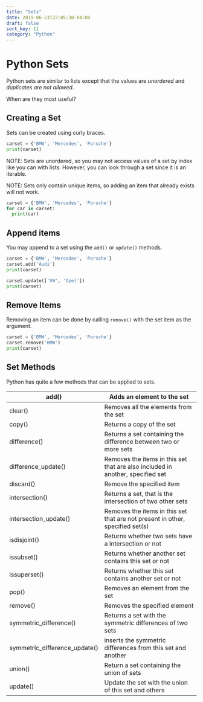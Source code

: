 ```yaml
---
title: "Sets"
date: 2019-06-23T22:05:30-04:00
draft: false
sort_key: 11
category: "Python"
---
```


# Python Sets

Python sets are similar to lists except that the values are *unordered* and
*duplicates are not allowed*.


When are they most useful?

## Creating a Set
Sets can be created using curly braces.

```python
carset = {'BMW', 'Mercedes', 'Porsche'}
print(carset)
```

NOTE: Sets are unordered, so you may not access values of a set by index like you can
with lists. However, you can look through a set since it is an iterable.

NOTE: Sets only contain unique items, so adding an item that already exists will
not work.

```python
carset = {'BMW', 'Mercedes', 'Porsche'}
for car in carset:
  print(car)
```

## Append items

You may append to a set using the `add()` or `update()` methods.

```python
carset = {'BMW', 'Mercedes', 'Porsche'}
carset.add('Audi')
print(carset)

carset.update(['VW', 'Opel'])
print(carset)
```

## Remove Items

Removing an item can be done by calling `remove()` with the set item as the argument.

```python
carset = {'BMW', 'Mercedes', 'Porsche'}
carset.remove('BMW')
print(carset)
```

## Set Methods

Python has quite a few methods that can be applied to sets.

| add()                         | Adds an element to the set                                                     |
|-------------------------------|--------------------------------------------------------------------------------|
| clear()                       | Removes all the elements from the set                                          |
| copy()                        | Returns a copy of the set                                                      |
| difference()                  | Returns a set containing the difference between two or more sets               |
| difference_update()           | Removes the items in this set that are also included in another, specified set |
| discard()                     | Remove the specified item                                                      |
| intersection()                | Returns a set, that is the intersection of two other sets                      |
| intersection_update()         | Removes the items in this set that are not present in other, specified set(s)  |
| isdisjoint()                  | Returns whether two sets have a intersection or not                            |
| issubset()                    | Returns whether another set contains this set or not                           |
| issuperset()                  | Returns whether this set contains another set or not                           |
| pop()                         | Removes an element from the set                                                |
| remove()                      | Removes the specified element                                                  |
| symmetric_difference()        | Returns a set with the symmetric differences of two sets                       |
| symmetric_difference_update() | inserts the symmetric differences from this set and another                    |
| union()                       | Return a set containing the union of sets                                      |
| update()                      | Update the set with the union of this set and others                           |
